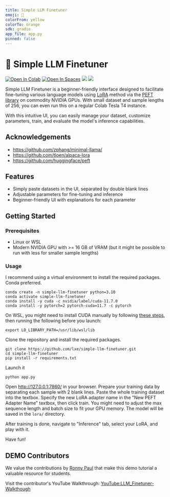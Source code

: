 ```yaml
---
title: Simple LLM Finetuner
emoji: 🦙
colorFrom: yellow
colorTo: orange
sdk: gradio
app_file: app.py
pinned: false
---
```


# 🦙 Simple LLM Finetuner

[![Open In Colab](https://img.shields.io/static/v1?label=Open%20in%20Colab&message=Select%20HIGH%20RAM&color=yellow&logo=googlecolab)](https://colab.research.google.com/github/lxe/simple-llama-finetuner/blob/master/Simple_LLaMA_FineTuner.ipynb)
[![Open In Spaces](https://img.shields.io/badge/🤗-Open%20In%20Spaces-blue.svg)](https://huggingface.co/spaces/lxe/simple-llama-finetuner)
[![](https://img.shields.io/badge/no-bugs-brightgreen.svg)](https://github.com/lxe/no-bugs) 
[![](https://img.shields.io/badge/coverage-%F0%9F%92%AF-green.svg)](https://github.com/lxe/onehundred/tree/master)

Simple LLM Finetuner is a beginner-friendly interface designed to facilitate fine-tuning various language models using [LoRA](https://arxiv.org/abs/2106.09685) method via the [PEFT library](https://github.com/huggingface/peft) on commodity NVIDIA GPUs. With small dataset and sample lengths of 256, you can even run this on a regular Colab Tesla T4 instance.

With this intuitive UI, you can easily manage your dataset, customize parameters, train, and evaluate the model's inference capabilities.

## Acknowledgements

 - https://github.com/zphang/minimal-llama/
 - https://github.com/tloen/alpaca-lora
 - https://github.com/huggingface/peft

## Features

- Simply paste datasets in the UI, separated by double blank lines
- Adjustable parameters for fine-tuning and inference
- Beginner-friendly UI with explanations for each parameter

## Getting Started

### Prerequisites

- Linux or WSL
- Modern NVIDIA GPU with >= 16 GB of VRAM (but it might be possible to run with less for smaller sample lengths)

### Usage

I recommend using a virtual environment to install the required packages. Conda preferred.

```
conda create -n simple-llm-finetuner python=3.10
conda activate simple-llm-finetuner
conda install -y cuda -c nvidia/label/cuda-11.7.0
conda install -y pytorch=2 pytorch-cuda=11.7 -c pytorch
```

On WSL, you might need to install CUDA manually by following [these steps](https://developer.nvidia.com/cuda-downloads?target_os=Linux&target_arch=x86_64&Distribution=WSL-Ubuntu&target_version=2.0&target_type=deb_local), then running the following before you launch:

```
export LD_LIBRARY_PATH=/usr/lib/wsl/lib
```

Clone the repository and install the required packages.

```
git clone https://github.com/lxe/simple-llm-finetuner.git
cd simple-llm-finetuner
pip install -r requirements.txt
```

Launch it

```
python app.py
```

Open http://127.0.0.1:7860/ in your browser. Prepare your training data by separating each sample with 2 blank lines. Paste the whole training dataset into the textbox. Specify the new LoRA adapter name in the "New PEFT Adapter Name" textbox, then click train. You might need to adjust the max sequence length and batch size to fit your GPU memory. The model will be saved in the `lora/` directory.

After training is done, navigate to "Inference" tab, select your LoRA, and play with it.

Have fun!

## 

## DEMO Contributors

We value the contributions by [Ronny Paul](https://www.linkedin.com/in/ronny-paul/?originalSubdomain=no) that make this demo tutorial a valuable resource for students.

Visit the contributor's YouTube Walkthrough: [YouTube:LLM_Finetuner-Walkthough](https://www.youtube.com/watch?v=yM1wanDkNz8)
